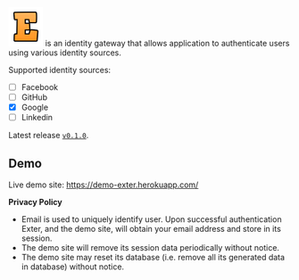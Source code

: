 ![Exter icon](docs/icons/exter_icon.png) is an identity gateway that allows application to authenticate users using various identity sources.

Supported identity sources:
- [ ] Facebook
- [ ] GitHub
- [x] Google
- [ ] Linkedin

Latest release [`v0.1.0`](RELEASE-NOTES.md).

## Demo

Live demo site: https://demo-exter.herokuapp.com/

**Privacy Policy**

- Email is used to uniquely identify user. Upon successful authentication Exter, and the demo site, will obtain your email address and store in its session.
- The demo site will remove its session data periodically without notice.
- The demo site may reset its database (i.e. remove all its generated data in database) without notice.
